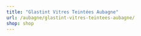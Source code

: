 ```yaml
---
title: "Glastint Vitres Teintées Aubagne"
url: /aubagne/glastint-vitres-teintees-aubagne/
shop: shop
---
```


